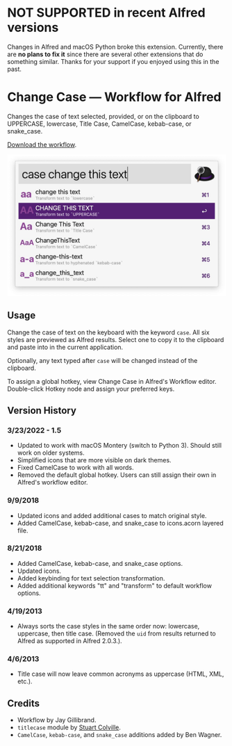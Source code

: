 # NOT SUPPORTED in recent Alfred versions

Changes in Alfred and macOS Python broke this extension. Currently, there are **no plans to fix it** since there are several other extensions that do something similar. Thanks for your support if you enjoyed using this in the past. 

# Change Case — Workflow for Alfred

Changes the case of text selected, provided, or on the clipboard to UPPERCASE, lowercase, Title Case, CamelCase, kebab-case, or snake_case.

[Download the workflow](https://github.com/gillibrand/alfred-change-case/releases/latest/download/Change.Case.alfredworkflow).

![Screenshot](changecase.jpg)

## Usage

Change the case of text on the keyboard with the keyword `case`. All six styles are previewed as Alfred results. Select one to copy it to the clipboard and paste into in the current application.

Optionally, any text typed after `case` will be changed instead of the clipboard.

To assign a global hotkey, view Change Case in Alfred's Workflow editor. Double-click Hotkey node and assign your preferred keys.

## Version History

### 3/23/2022 - 1.5

- Updated to work with macOS Montery (switch to Python 3). Should still work on older systems.
- Simplified icons that are more visible on dark themes.
- Fixed CamelCase to work with all words.
- Removed the default global hotkey. Users can still assign their own in Alfred's workflow editor.

### 9/9/2018

- Updated icons and added additional cases to match original style.
- Added CamelCase, kebab-case, and snake_case to icons.acorn layered file.

### 8/21/2018

- Added CamelCase, kebab-case, and snake_case options.
- Updated icons.
- Added keybinding for text selection transformation.
- Added additional keywords "tt" and "transform" to default workflow options.

### 4/19/2013

- Always sorts the case styles in the same order now: lowercase, uppercase, then title case. (Removed the `uid` from results returned to Alfred as supported in Alfred 2.0.3.).

### 4/6/2013

- Title case will now leave common acronyms as uppercase (HTML, XML, etc.).

## Credits

- Workflow by Jay Gillibrand.
- `titlecase` module by [Stuart Colville](http://muffinresearch.co.uk).
- `CamelCase`, `kebab-case`, and `snake_case` additions added by Ben Wagner.
